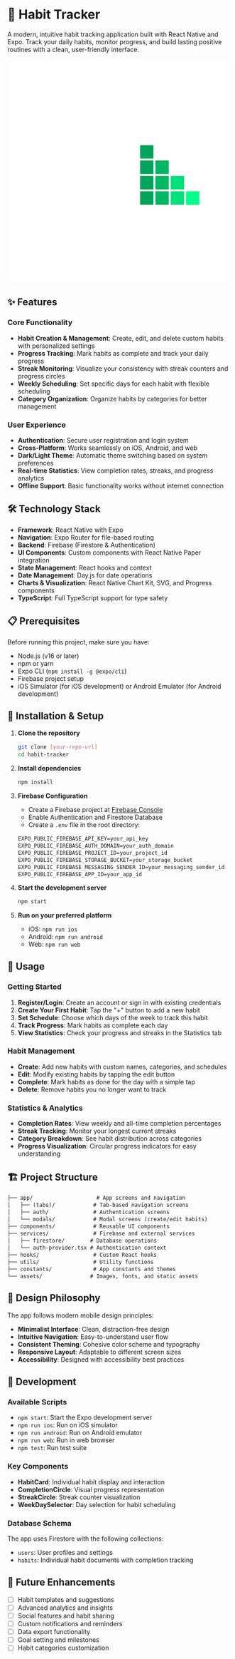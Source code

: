 # 🎯 Habit Tracker

A modern, intuitive habit tracking application built with React Native and Expo. Track your daily habits, monitor progress, and build lasting positive routines with a clean, user-friendly interface.

![Habit Tracker](./assets/images/habittracker.png)

## ✨ Features

### Core Functionality

- **Habit Creation & Management**: Create, edit, and delete custom habits with personalized settings
- **Progress Tracking**: Mark habits as complete and track your daily progress
- **Streak Monitoring**: Visualize your consistency with streak counters and progress circles
- **Weekly Scheduling**: Set specific days for each habit with flexible scheduling
- **Category Organization**: Organize habits by categories for better management

### User Experience

- **Authentication**: Secure user registration and login system
- **Cross-Platform**: Works seamlessly on iOS, Android, and web
- **Dark/Light Theme**: Automatic theme switching based on system preferences
- **Real-time Statistics**: View completion rates, streaks, and progress analytics
- **Offline Support**: Basic functionality works without internet connection

## 🛠️ Technology Stack

- **Framework**: React Native with Expo
- **Navigation**: Expo Router for file-based routing
- **Backend**: Firebase (Firestore & Authentication)
- **UI Components**: Custom components with React Native Paper integration
- **State Management**: React hooks and context
- **Date Management**: Day.js for date operations
- **Charts & Visualization**: React Native Chart Kit, SVG, and Progress components
- **TypeScript**: Full TypeScript support for type safety

## 📋 Prerequisites

Before running this project, make sure you have:

- Node.js (v16 or later)
- npm or yarn
- Expo CLI (`npm install -g @expo/cli`)
- Firebase project setup
- iOS Simulator (for iOS development) or Android Emulator (for Android development)

## 🚀 Installation & Setup

1. **Clone the repository**

   ```bash
   git clone [your-repo-url]
   cd habit-tracker
   ```

2. **Install dependencies**

   ```bash
   npm install
   ```

3. **Firebase Configuration**

   - Create a Firebase project at [Firebase Console](https://console.firebase.google.com/)
   - Enable Authentication and Firestore Database
   - Create a `.env` file in the root directory:

   ```env
   EXPO_PUBLIC_FIREBASE_API_KEY=your_api_key
   EXPO_PUBLIC_FIREBASE_AUTH_DOMAIN=your_auth_domain
   EXPO_PUBLIC_FIREBASE_PROJECT_ID=your_project_id
   EXPO_PUBLIC_FIREBASE_STORAGE_BUCKET=your_storage_bucket
   EXPO_PUBLIC_FIREBASE_MESSAGING_SENDER_ID=your_messaging_sender_id
   EXPO_PUBLIC_FIREBASE_APP_ID=your_app_id
   ```

4. **Start the development server**

   ```bash
   npm start
   ```

5. **Run on your preferred platform**
   - iOS: `npm run ios`
   - Android: `npm run android`
   - Web: `npm run web`

## 📱 Usage

### Getting Started

1. **Register/Login**: Create an account or sign in with existing credentials
2. **Create Your First Habit**: Tap the "+" button to add a new habit
3. **Set Schedule**: Choose which days of the week to track this habit
4. **Track Progress**: Mark habits as complete each day
5. **View Statistics**: Check your progress and streaks in the Statistics tab

### Habit Management

- **Create**: Add new habits with custom names, categories, and schedules
- **Edit**: Modify existing habits by tapping the edit button
- **Complete**: Mark habits as done for the day with a simple tap
- **Delete**: Remove habits you no longer want to track

### Statistics & Analytics

- **Completion Rates**: View weekly and all-time completion percentages
- **Streak Tracking**: Monitor your longest current streaks
- **Category Breakdown**: See habit distribution across categories
- **Progress Visualization**: Circular progress indicators for easy understanding

## 🏗️ Project Structure

```
├── app/                    # App screens and navigation
│   ├── (tabs)/            # Tab-based navigation screens
│   ├── auth/              # Authentication screens
│   └── modals/            # Modal screens (create/edit habits)
├── components/            # Reusable UI components
├── services/              # Firebase and external services
│   ├── firestore/        # Database operations
│   └── auth-provider.tsx # Authentication context
├── hooks/                 # Custom React hooks
├── utils/                 # Utility functions
├── constants/             # App constants and themes
└── assets/               # Images, fonts, and static assets
```

## 🎨 Design Philosophy

The app follows modern mobile design principles:

- **Minimalist Interface**: Clean, distraction-free design
- **Intuitive Navigation**: Easy-to-understand user flow
- **Consistent Theming**: Cohesive color scheme and typography
- **Responsive Layout**: Adaptable to different screen sizes
- **Accessibility**: Designed with accessibility best practices

## 🚧 Development

### Available Scripts

- `npm start`: Start the Expo development server
- `npm run ios`: Run on iOS simulator
- `npm run android`: Run on Android emulator
- `npm run web`: Run in web browser
- `npm test`: Run test suite

### Key Components

- **HabitCard**: Individual habit display and interaction
- **CompletionCircle**: Visual progress representation
- **StreakCircle**: Streak counter visualization
- **WeekDaySelector**: Day selection for habit scheduling

### Database Schema

The app uses Firestore with the following collections:

- `users`: User profiles and settings
- `habits`: Individual habit documents with completion tracking

## 🔮 Future Enhancements

- [ ] Habit templates and suggestions
- [ ] Advanced analytics and insights
- [ ] Social features and habit sharing
- [ ] Custom notifications and reminders
- [ ] Data export functionality
- [ ] Goal setting and milestones
- [ ] Habit categories customization
